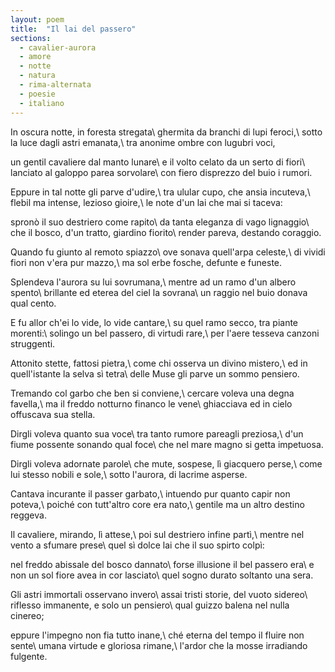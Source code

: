 ```yaml
---
layout: poem
title:  "Il lai del passero"
sections:
  - cavalier-aurora
  - amore
  - notte
  - natura
  - rima-alternata
  - poesie
  - italiano
---
```


In oscura notte, in foresta stregata\\
ghermita da branchi di lupi feroci,\\
sotto la luce dagli astri emanata,\\
tra anonime ombre con lugubri voci,

un gentil cavaliere dal manto lunare\\
e il volto celato da un serto di fiori\\
lanciato al galoppo parea sorvolare\\
con fiero disprezzo del buio i rumori.

Eppure in tal notte gli parve d'udire,\\
tra ulular cupo, che ansia incuteva,\\
flebil ma intense, lezioso gioire,\\
le note d'un lai che mai si taceva:

spronò il suo destriero come rapito\\
da tanta eleganza di vago lignaggio\\
che il bosco, d'un tratto, giardino fiorito\\
render pareva, destando coraggio.

Quando fu giunto al remoto spiazzo\\
ove sonava quell'arpa celeste,\\
di vividi fiori non v'era pur mazzo,\\
ma sol erbe fosche, defunte e funeste.

Splendeva l'aurora su lui sovrumana,\\
mentre ad un ramo d'un albero spento\\
brillante ed eterea del ciel la sovrana\\
un raggio nel buio donava qual cento.

E fu allor ch'ei lo vide, lo vide cantare,\\
su quel ramo secco, tra piante morenti:\\
solingo un bel passero, di virtudi rare,\\
per l'aere tesseva canzoni struggenti.

Attonito stette, fattosi pietra,\\
come chi osserva un divino mistero,\\
ed in quell'istante la selva sì tetra\\
delle Muse gli parve un sommo pensiero.

Tremando col garbo che ben si conviene,\\
cercare voleva una degna favella,\\
ma il freddo notturno financo le vene\\
ghiacciava ed in cielo offuscava sua stella.

Dirgli voleva quanto sua voce\\
tra tanto rumore pareagli preziosa,\\
d'un fiume possente sonando qual foce\\
che nel mare magno si getta impetuosa.

Dirgli voleva adornate parole\\
che mute, sospese, lì giacquero perse,\\
come lui stesso nobili e sole,\\
sotto l'aurora, di lacrime asperse.

Cantava incurante il passer garbato,\\
intuendo pur quanto capir non poteva,\\
poiché con tutt'altro core era nato,\\
gentile ma un altro destino reggeva.

Il cavaliere, mirando, lì attese,\\
poi sul destriero infine partì,\\
mentre nel vento a sfumare prese\\
quel sì dolce lai che il suo spirto colpì:

nel freddo abissale del bosco dannato\\
forse illusione il bel passero era\\
e non un sol fiore avea in cor lasciato\\
quel sogno durato soltanto una sera.

Gli astri immortali osservano invero\\
assai tristi storie, del vuoto sidereo\\
riflesso immanente, e solo un pensiero\\
qual guizzo balena nel nulla cinereo;

eppure l'impegno non fia tutto inane,\\
ché eterna del tempo il fluire non sente\\
umana virtude e gloriosa rimane,\\
l'ardor che la mosse irradiando fulgente.
